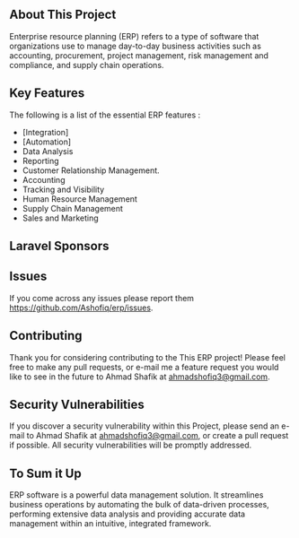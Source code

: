 ## About This Project

Enterprise resource planning (ERP) refers to a type of software that organizations use to manage day-to-day business activities such as accounting, procurement, project management, risk management and compliance, and supply chain operations.

## Key Features
The following is a list of the essential ERP features :

- [Integration]
- [Automation]
- Data Analysis
- Reporting
- Customer Relationship Management.
- Accounting
- Tracking and Visibility
- Human Resource Management
- Supply Chain Management
- Sales and Marketing


## Laravel Sponsors

## Issues
If you come across any issues please report them https://github.com/Ashofiq/erp/issues.


## Contributing
Thank you for considering contributing to the This ERP project! Please feel free to make any pull requests, or e-mail me a feature request you would like to see in the future to Ahmad Shafik at ahmadshofiq3@gmail.com.

## Security Vulnerabilities
If you discover a security vulnerability within this Project, please send an e-mail to Ahmad Shafik at ahmadshofiq3@gmail.com, or create a pull request if possible. All security vulnerabilities will be promptly addressed.


## To Sum it Up

ERP software is a powerful data management solution. It streamlines business operations by automating the bulk of data-driven processes, performing extensive data analysis and providing accurate data management within an intuitive, integrated framework.

